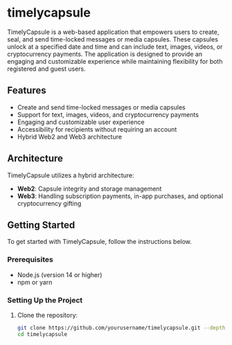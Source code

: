 # timelycapsule

TimelyCapsule is a web-based application that empowers users to create, seal, and send time-locked messages or media capsules. These capsules unlock at a specified date and time and can include text, images, videos, or cryptocurrency payments. The application is designed to provide an engaging and customizable experience while maintaining flexibility for both registered and guest users.

## Features

- Create and send time-locked messages or media capsules
- Support for text, images, videos, and cryptocurrency payments
- Engaging and customizable user experience
- Accessibility for recipients without requiring an account
- Hybrid Web2 and Web3 architecture

## Architecture

TimelyCapsule utilizes a hybrid architecture:

- **Web2**: Capsule integrity and storage management
- **Web3**: Handling subscription payments, in-app purchases, and optional cryptocurrency gifting

## Getting Started

To get started with TimelyCapsule, follow the instructions below.

### Prerequisites

- Node.js (version 14 or higher)
- npm or yarn

### Setting Up the Project

1. Clone the repository:

   ```bash
   git clone https://github.com/yourusername/timelycapsule.git --depth 1
   cd timelycapsule
